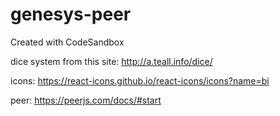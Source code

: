 # genesys-peer
Created with CodeSandbox

dice system from this site:
http://a.teall.info/dice/

icons:
https://react-icons.github.io/react-icons/icons?name=bi

peer:
https://peerjs.com/docs/#start
